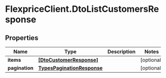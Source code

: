 # FlexpriceClient.DtoListCustomersResponse

## Properties

Name | Type | Description | Notes
------------ | ------------- | ------------- | -------------
**items** | [**[DtoCustomerResponse]**](DtoCustomerResponse.md) |  | [optional] 
**pagination** | [**TypesPaginationResponse**](TypesPaginationResponse.md) |  | [optional] 


